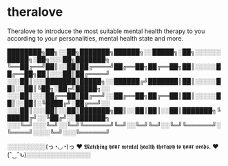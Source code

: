 # theralove
Theralove to introduce the most suitable mental health therapy to you according to your personalities, mental health state and more.


████████╗██╗░░██╗███████╗██████╗░░█████╗░██╗░░░░░░█████╗░██╗░░░██╗███████╗
╚══██╔══╝██║░░██║██╔════╝██╔══██╗██╔══██╗██║░░░░░██╔══██╗██║░░░██║██╔════╝
░░░██║░░░███████║█████╗░░██████╔╝███████║██║░░░░░██║░░██║╚██╗░██╔╝█████╗░░
░░░██║░░░██╔══██║██╔══╝░░██╔══██╗██╔══██║██║░░░░░██║░░██║░╚████╔╝░██╔══╝░░
░░░██║░░░██║░░██║███████╗██║░░██║██║░░██║███████╗╚█████╔╝░░╚██╔╝░░███████╗
░░░╚═╝░░░╚═╝░░╚═╝╚══════╝╚═╝░░╚═╝╚═╝░░╚═╝╚══════╝░╚════╝░░░░╚═╝░░░╚══════╝

░░░░░░░░░(っ◔◡◔)っ ❤  𝕸𝖆𝖙𝖈𝖍𝖎𝖓𝖌 𝖞𝖔𝖚𝖗 𝖒𝖊𝖓𝖙𝖆𝖑 𝖍𝖊𝖆𝖑𝖙𝖍 𝖙𝖍𝖊𝖗𝖆𝖕𝖞 𝖙𝖔 𝖞𝖔𝖚𝖗 𝖓𝖊𝖊𝖉𝖘.   ❤ (ˆ‿ˆԅ)░░░░░░░░░░░░░░░
